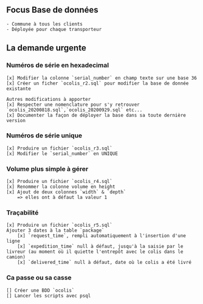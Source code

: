 ## Focus Base de données
    - Commune à tous les clients
    - Déployée pour chaque transporteur
    
## La demande urgente

### Numéros de série en hexadecimal
    [x] Modifier la colonne `serial_number` en champ texte sur une base 36
    [x] Créer un ficher `ocolis_r2.sql` pour modifier la base de donnée existante

    Autres modifications à apporter
    [x] Respecter une nomenclature pour s'y retrouver `ocolis_20200818.sql`,`ocolis_20200929.sql` etc...
    [x] Documenter la façon de déployer la base dans sa toute dernière version

### Numéros de série unique
    [x] Produire un fichier `ocolis_r3.sql`
    [x] Modifier le `serial_number` en UNIQUE

### Volume plus simple à gérer
    [x] Produire un fichier `ocolis_r4.sql`
    [x] Renommer la colonne volume en height
    [x] Ajout de deux colonnes `width` & `depth`
        => elles ont à défaut la valeur 1

### Traçabilité
    [x] Produire un fichier `ocolis_r5.sql`
    Ajouter 3 dates à la table `package`
        [x] `request_time`, rempli automatiquement à l'insertion d'une ligne
        [x] `expedition_time` null à défaut, jusqu'à la saisie par le livreur (au moment où il quiette l'entrepôt avec le colis dans le camion)
        [x] `delivered_time` null à défaut, date où le colis a été livré

### Ca passe ou sa casse
    [] Créer une BDD `ocolis` 
    [] Lancer les scripts avec psql